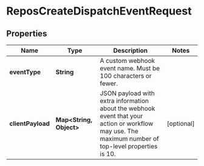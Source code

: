 

# ReposCreateDispatchEventRequest


## Properties

| Name | Type | Description | Notes |
|------------ | ------------- | ------------- | -------------|
|**eventType** | **String** | A custom webhook event name. Must be 100 characters or fewer. |  |
|**clientPayload** | **Map&lt;String, Object&gt;** | JSON payload with extra information about the webhook event that your action or workflow may use. The maximum number of top-level properties is 10. |  [optional] |



